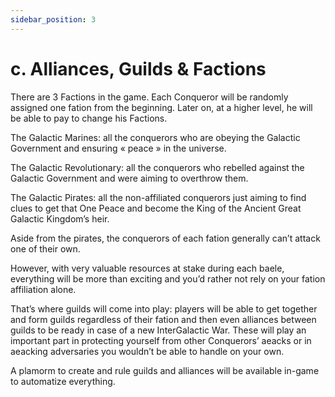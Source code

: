 ```yaml
---
sidebar_position: 3
---
```


# c. Alliances, Guilds & Factions

There are 3 Factions in the game. Each Conqueror will be randomly assigned one fation from the beginning. Later on, at a higher level, he will be able to pay to change his Factions.

The Galactic Marines: all the conquerors who are obeying the Galactic Government and ensuring « peace » in the universe.

The Galactic Revolutionary: all the conquerors who rebelled against the Galactic Government and were aiming to overthrow them.

The Galactic Pirates: all the non-affiliated conquerors just aiming to find clues to get that One Peace and become the King of the Ancient Great Galactic Kingdom’s heir.

Aside from the pirates, the conquerors of each fation generally can’t attack one of their own.

However, with very valuable resources at stake during each baele, everything will be more than exciting and you’d rather not rely on your fation affiliation alone.

That’s where guilds will come into play: players will be able to get together and form guilds regardless of their fation and then even alliances between guilds to be ready in case of a new InterGalactic War. These will play an important part in protecting yourself from other Conquerors’ aeacks or in aeacking adversaries you wouldn’t be able to handle on your own.

A plamorm to create and rule guilds and alliances will be available in-game to automatize everything.
